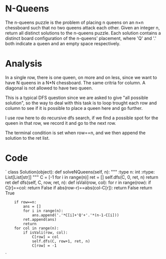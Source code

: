 # N-Queens
The n-queens puzzle is the problem of placing n queens on an n×n chessboard such that no two queens attack each other.
Given an integer n, return all distinct solutions to the n-queens puzzle.
Each solution contains a distinct board configuration of the n-queens' placement, where 'Q' and '.' both indicate a queen and an empty space respectively.
# Analysis

In a single row, there is one queen, on more and on less, since we want to have N queens in a N*N chessboard. The same critria for column.
A diagonal is not allowed to have two queen.

This is a typical DFS question since we are asked to give "all possible solution", so the way to deal with this task is to loop trought each row and column to see if it is possible to place a queen here and go further.

I use row here to do recursive dfs search, if we find a possible spot for the queen in that row, we record it and go to the next row.

The terminal condition is set when row==n, and we then append the solution to the ret list.

# Code
`
class Solution(object):
    def solveNQueens(self, n):
        """
        :type n: int
        :rtype: List[List[str]]
        """
        C = [-1 for i in range(n)]
        ret = []
        self.dfs(C, 0, ret, n)
        return ret
    def dfs(self, C, row, ret, n):
        def isVali(row, col):
            for r in range(row):
                if C[r]==col:
                    return False
                if abs(row-r)==abs(col-C[r]):
                    return False
            return True
            
        if row==n:
            ans = []
            for i in range(n):
                ans.append('.'*C[i]+'Q'+'.'*(n-1-C[i]))
            ret.append(ans)
            return
        for col in range(n):
            if isVali(row, col):
                C[row] = col
                self.dfs(C, row+1, ret, n)
                C[row] = -1
`


